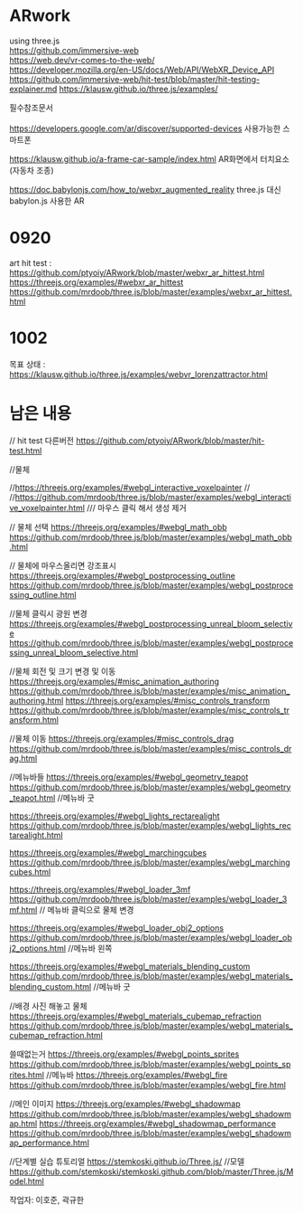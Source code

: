 # ARwork
using three.js<br>
https://github.com/immersive-web <br>
https://web.dev/vr-comes-to-the-web/<br>
https://developer.mozilla.org/en-US/docs/Web/API/WebXR_Device_API<br>
https://github.com/immersive-web/hit-test/blob/master/hit-testing-explainer.md 
https://klausw.github.io/three.js/examples/ <br><p> 필수참조문서<br><br>
https://developers.google.com/ar/discover/supported-devices 사용가능한 스마트폰

https://klausw.github.io/a-frame-car-sample/index.html AR화면에서 터치요소 (자동차 조종)

https://doc.babylonjs.com/how_to/webxr_augmented_reality three.js 대신 babylon.js 사용한 AR

# 0920
art hit test : https://github.com/ptyoiy/ARwork/blob/master/webxr_ar_hittest.html<br>
https://threejs.org/examples/#webxr_ar_hittest<br>
https://github.com/mrdoob/three.js/blob/master/examples/webxr_ar_hittest.html<br>

# 1002
목표 상태 : https://klausw.github.io/three.js/examples/webvr_lorenzattractor.html <br>

# 남은 내용
// hit test 다른버전
https://github.com/ptyoiy/ARwork/blob/master/hit-test.html

//물체

//https://threejs.org/examples/#webgl_interactive_voxelpainter //
//https://github.com/mrdoob/three.js/blob/master/examples/webgl_interactive_voxelpainter.html 	/// 마우스 클릭 해서 생성 제거

// 물체 선택 
https://threejs.org/examples/#webgl_math_obb
https://github.com/mrdoob/three.js/blob/master/examples/webgl_math_obb.html

// 물체에 마우스올리면 강조표시
https://threejs.org/examples/#webgl_postprocessing_outline
https://github.com/mrdoob/three.js/blob/master/examples/webgl_postprocessing_outline.html

//물체 클릭시 광원 변경
https://threejs.org/examples/#webgl_postprocessing_unreal_bloom_selective
https://github.com/mrdoob/three.js/blob/master/examples/webgl_postprocessing_unreal_bloom_selective.html

//물체 회전 및 크기 변경 및 이동
https://threejs.org/examples/#misc_animation_authoring
https://github.com/mrdoob/three.js/blob/master/examples/misc_animation_authoring.html
https://threejs.org/examples/#misc_controls_transform
https://github.com/mrdoob/three.js/blob/master/examples/misc_controls_transform.html

//물체 이동
https://threejs.org/examples/#misc_controls_drag
https://github.com/mrdoob/three.js/blob/master/examples/misc_controls_drag.html


//메뉴바들
https://threejs.org/examples/#webgl_geometry_teapot
https://github.com/mrdoob/three.js/blob/master/examples/webgl_geometry_teapot.html	//메뉴바 굿

https://threejs.org/examples/#webgl_lights_rectarealight
https://github.com/mrdoob/three.js/blob/master/examples/webgl_lights_rectarealight.html

https://threejs.org/examples/#webgl_marchingcubes
https://github.com/mrdoob/three.js/blob/master/examples/webgl_marchingcubes.html

https://threejs.org/examples/#webgl_loader_3mf
https://github.com/mrdoob/three.js/blob/master/examples/webgl_loader_3mf.html		// 메뉴바 클릭으로 물체 변경

https://threejs.org/examples/#webgl_loader_obj2_options
https://github.com/mrdoob/three.js/blob/master/examples/webgl_loader_obj2_options.html	//메뉴바 왼쪽

https://threejs.org/examples/#webgl_materials_blending_custom
https://github.com/mrdoob/three.js/blob/master/examples/webgl_materials_blending_custom.html	//메뉴바 굿

//배경 사진 해놓고 물체 
https://threejs.org/examples/#webgl_materials_cubemap_refraction
https://github.com/mrdoob/three.js/blob/master/examples/webgl_materials_cubemap_refraction.html


쓸때없는거
https://threejs.org/examples/#webgl_points_sprites
https://github.com/mrdoob/three.js/blob/master/examples/webgl_points_sprites.html
//메뉴바
https://threejs.org/examples/#webgl_fire
https://github.com/mrdoob/three.js/blob/master/examples/webgl_fire.html

//메인 이미지
https://threejs.org/examples/#webgl_shadowmap
https://github.com/mrdoob/three.js/blob/master/examples/webgl_shadowmap.html
https://threejs.org/examples/#webgl_shadowmap_performance
https://github.com/mrdoob/three.js/blob/master/examples/webgl_shadowmap_performance.html

//단계별 실습 튜토리얼
https://stemkoski.github.io/Three.js/
//모델
https://github.com/stemkoski/stemkoski.github.com/blob/master/Three.js/Model.html

작업자: 이호준, 곽규한 

